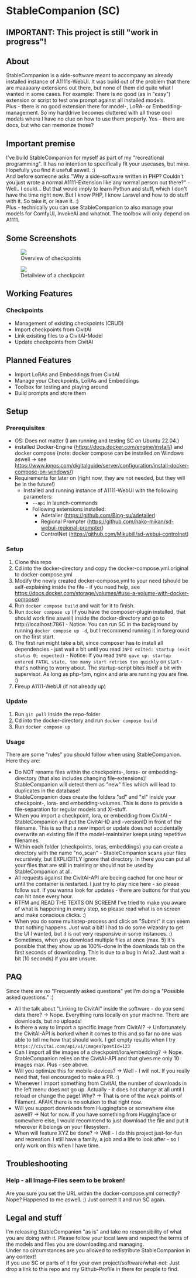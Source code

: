 # StableCompanion (SC)

## IMPORTANT: This project is still "work in progress"!

## About
StableCompanion is a side-software meant to accompany an already installed instance of A1111s-WebUI.
It was build out of the problem that there are maaaaany extensions out there, but none of them did quite what I wanted in some cases.
For example: There is no good (as in "easy") extension or script to test one prompt against all installed models.  
Plus - there is no good extension there for model-, LoRA- or Embedding-management. So my harddrive becomes 
cluttered with all those cool models where I have no clue on how to use them properly. Yes - there are docs, but who can memorize those?

## Important premise
I've build StableCompanion for myself as part of my "recreational programming". It has no intention to specifically fit your usecases, but mine. Hopefully you find it usefull aswell. :)  
And before someone asks "Why a side-software written in PHP? Couldn't you just wrote a normal A1111-Extension like any normal person out there?" - Well..
I could... But that would imply to learn Python and stuff, which I don't have the time right now. But I know PHP, I know Laravel and how to do stuff with it. 
So take it, or leave it. :)  
Plus - technically you can use StableCompanion to also manage your models for ComfyUI, InvokeAI and whatnot. The toolbox will only depend on A1111.

## Some Screenshots
<figure class="image">
  <img src="readme/screen1.png">
  <figcaption>Overview of checkpoints</figcaption>
</figure>
<figure class="image">
  <img src="readme/screen2.png">
  <figcaption>Detailview of a checkpoint</figcaption>
</figure>

## Working Features
### Checkpoints
  - Management of existing checkpoints (CRUD)
  - Import checkpoints from CivitAI
  - Link exisiting files to a CivitAI-Model
  - Update checkpoints from CivitAI

## Planned Features
- Import LoRAs and Embeddings from CivitAI
- Manage your Checkpoints, LoRAs and Embeddings
- Toolbox for testing and playing around
- Build prompts and store them

## Setup
### Prerequisites
- OS: Does not matter (I am running and testing SC on Ubuntu 22.04.)
- installed Docker-Engine (https://docs.docker.com/engine/install/) and docker compose (note: docker compose can be installed on Windows aswell -> see https://www.ionos.com/digitalguide/server/configuration/install-docker-compose-on-windows/)
- Requirements for later on (right now, they are not needed, but they will be in the future!)
  - Installed and running instance of A1111-WebUI with the following parameters:
    - `--api` in launch-commands
    - Following extensions installed:
      - Adetailer (https://github.com/Bing-su/adetailer)
      - Regional Prompter (https://github.com/hako-mikan/sd-webui-regional-prompter)
      - ControlNet (https://github.com/Mikubill/sd-webui-controlnet)
### Setup
  1. Clone this repo
  2. Cd into the docker-directory and copy the docker-compose.yml.original to docker-compose.yml
  3. Modify the newly created docker-compose.yml to your need (should be self-explaining inside the file - if you need help, see https://docs.docker.com/storage/volumes/#use-a-volume-with-docker-compose)
  4. Run `docker compose build` and wait for it to finish.
  5. Run `docker compose up` (if you have the composer-plugin installed, that should work fine aswell) inside the docker-directory and go to http://localhost:7861 - Notice: You can run SC in the background by running `docker compose up -d`, but I recommend running it in foreground on the first start.
  6. The first run might take a bit, since composer has to install all dependencies - just wait a bit until you read `INFO exited: startup (exit status 0; expected)` - Notice: If you read `INFO gave up: startup entered FATAL state, too many start retries too quickly` on start - that's nothing to worry about. The startup-script bites itself a bit with supervisor. As long as php-fpm, nginx and aria are running you are fine. :) 
  7. Fireup A1111-WebUI (if not already up)

### Update
  1. Run `git pull` inside the repo-folder
  2. Cd into the docker-directory and run `docker compose build`
  3. Run `docker compose up`

### Usage
  There are some "rules" you should follow when using StableCompanion. Here they are:
- Do NOT rename files within the checkpoints-, loras- or embedding-directory (that also includes changing file-extensions)! StableCompanion will detect them as "new" files which will lead to duplicates in the database!
- StableCompanion does create the folders "sd" and "xl" inside your checkpoint-, lora- and embedding-volumes. This is done to provide a file-separation for regular models and Xl-stuff. 
- When you import a checkpoint, lora, or embedding from CivitAI - StableCompanion will put the CivitAI-ID and -versionID in front of the filename. This is so that a new import or update does not accidentally overwrite an existing file if the model-maintainer keeps using repetitive filenames.
- Within each folder (checkpoints, loras, embeddings) you can create a directory with the name "no_scan" - StableCompanion scans your files recursively, but EXPLICITLY ignore that directory. In there you can put all your files that are still in training or should not be used by StableCompanion at all.
- All requests against the CivitAI-API are beeing cached for one hour or until the container is restarted. I just try to play nice here - so please follow suit. If you wanna look for updates - there are buttons for that you can hit once every hour.
- RTFM and READ THE TEXTS ON SCREEN! I've tried to make you aware of what is happening in every step, so please read what is on screen and make conscious clicks. :)
- When you do some multistep-process and click on "Submit" it can seem that nothing happens. Just wait a bit! I had to do some wizardry to get the UI I wanted, but it is not very responsive in some instances. :)
- Sometimes, when you download multiple files at once (max. 5) it's possible that they show up as 100%-done in the downloads tab on the first seconds of downloading. This is due to a bug in Aria2. Just wait a bit (10 seconds) if you are unsure.

## PAQ
Since there are no "Frequently asked questions" yet I'm doing a "Possible asked questions." :)
- All the talk about "Linking to CivitAI" inside the software - do you send data there? -> Nope. Everything runs locally on your machine. There are downloads, but no uploads!
- Is there a way to import a specific image from CivitAI? -> Unfortunately the CivitAI-API is borked when it comes to this and so far no one was able to tell me how that should work. I get empty results when I try `https://civitai.com/api/v1/images?postId=123`
- Can I import all the images of a checkpoint/lora/embedding? -> Nope. StableCompanion relies on the CivitAI-API and that gives me only 10 images max. Plus - see above.
- Will you optimize this for mobile-devices? -> Well - I will not. If you really need that, feel encouraged to make a PR. :)
- Whenever I import something from CivitAI, the number of downloads in the left menu does not go up. Actually - it does not change at all until I reload or change the page! Why? -> That is one of the weak points of Filament. AFAIK there is no solution to that right now.
- Will you support downloads from Huggingface or somewhere else aswell? -> Not for now. If you have something from Huggingface or somewhere else, I would recommend to just download the file and put it wherever it belongs on your filesystem.
- When will feature XYZ be done? -> Well - I do this project just-for-fun and recreation. I still have a family, a job and a life to look after - so I only work on this when I have time.

## Troubleshooting
### Help - all Image-Files seem to be broken!
Are you sure you set the URL within the docker-compose.yml correctly? Nope? Happened to me aswell. :) Just correct it and run SC again.

## Legal and stuff
I'm releasing StableCompanion "as is" and take no responsibility of what you are doing with it. Please follow your local laws and respect the terms of the models and files you are downloading and managing.  
Under no circumstances are you allowed to redistribute StableCompanion in any context!  
If you use SC or parts of it for your own project/software/what-not: Just drop a link to this repo and my Github-Profile in there for people to find.